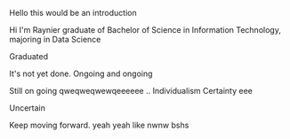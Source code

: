 Hello this would be an introduction

Hi I'm Raynier graduate of Bachelor of Science in Information Technology, majoring in Data Science

Graduated 

It's not yet done. 
Ongoing and ongoing

Still on going
qweqweqwewqeeeeee
..
Individualism
Certainty eee

Uncertain 

Keep moving forward.
yeah
yeah
like
nwnw
bshs